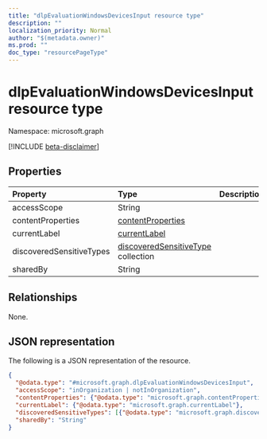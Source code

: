 ```yaml
---
title: "dlpEvaluationWindowsDevicesInput resource type"
description: ""
localization_priority: Normal
author: "$(metadata.owner)"
ms.prod: ""
doc_type: "resourcePageType"
---
```


# dlpEvaluationWindowsDevicesInput resource type

Namespace: microsoft.graph

[!INCLUDE [beta-disclaimer](../../includes/beta-disclaimer.md)]

## Properties

| Property                 | Type                                                                          | Description |
| :----------------------- | :---------------------------------------------------------------------------- | :---------- |
| accessScope              | String                                                                        |             |
| contentProperties        | [contentProperties](../resources/contentproperties.md)                        |             |
| currentLabel             | [currentLabel](../resources/currentlabel.md)                                  |             |
| discoveredSensitiveTypes | [discoveredSensitiveType](../resources/discoveredsensitivetype.md) collection |             |
| sharedBy                 | String                                                                        |             |

## Relationships

None.

## JSON representation

The following is a JSON representation of the resource.

<!-- {
  "blockType": "resource",
  "@odata.type": "microsoft.graph.dlpEvaluationWindowsDevicesInput",
}
-->

```json
{
  "@odata.type": "#microsoft.graph.dlpEvaluationWindowsDevicesInput",
  "accessScope": "inOrganization | notInOrganization",
  "contentProperties": {"@odata.type": "microsoft.graph.contentProperties"},
  "currentLabel": {"@odata.type": "microsoft.graph.currentLabel"},
  "discoveredSensitiveTypes": [{"@odata.type": "microsoft.graph.discoveredSensitiveType"}],
  "sharedBy": "String"
}
```
